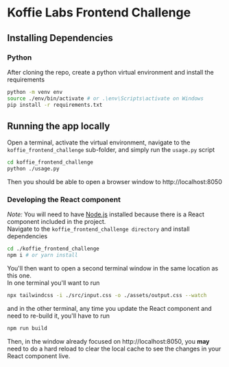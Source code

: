 # Koffie Labs Frontend Challenge
## Installing Dependencies
### Python
After cloning the repo, create a python virtual environment and install the requirements
```bash
python -m venv env
source ./env/bin/activate # or .\env\Scripts\activate on Windows
pip install -r requirements.txt
```

## Running the app locally
Open a terminal, activate the virtual environment, navigate to the `koffie_frontend_challenge` sub-folder, and simply run the `usage.py` script
```bash
cd koffie_frontend_challenge
python ./usage.py
```
Then you should be able to open a browser window to http://localhost:8050

### Developing the React component
*Note:* You will need to have [Node.js](https://nodejs.org/en/) installed because there is a React component included in the project.  
Navigate to the `koffie_frontend_challenge directory` and install dependencies
```bash
cd ./koffie_frontend_challenge
npm i # or yarn install
```
You'll then want to open a second terminal window in the same location as this one.  
In one terminal you'll want to run
```bash
npx tailwindcss -i ./src/input.css -o ./assets/output.css --watch
```
and in the other terminal, any time you update the React component and need to re-build it, you'll have to run
```bash
npm run build
```
Then, in the window already focused on http://localhost:8050, you __may__ need to do a hard reload to clear the local cache to see the changes in your React component live.
